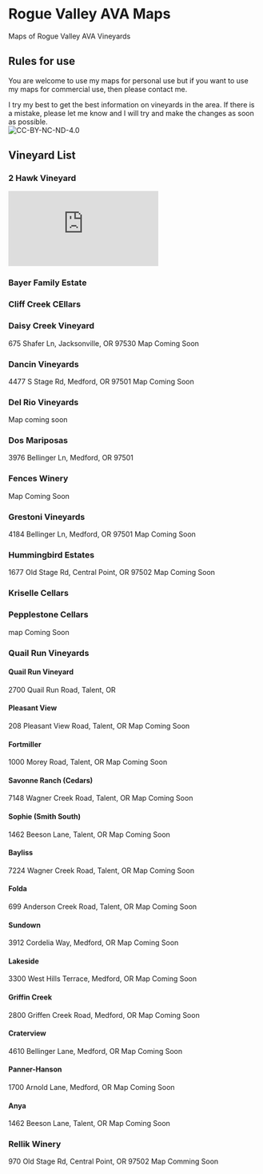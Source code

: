 # Rogue Valley AVA Maps
Maps of Rogue Valley AVA Vineyards  
## Rules for use  
You are welcome to use my maps for personal use but if you want to use my maps for commercial use, then please contact me.   

I try my best to get the best information on vineyards in the area. If there is a mistake, please let me know and I will try and make the changes as soon as possible.    
![CC-BY-NC-ND-4.0](https://i.creativecommons.org/l/by-nc-nd/4.0/88x31.png "CC-BY-NC-ND-4.0")

## Vineyard List
### 2 Hawk Vineyard   
![Aerial Map](https://github.com/bradysmith66/RogueValleyAVAMaps/blob/main/TwoHalkAerialMap2021.pdf)

### Bayer Family Estate

### Cliff Creek CEllars

### Daisy Creek Vineyard
675 Shafer Ln, Jacksonville, OR 97530
Map Coming Soon

### Dancin Vineyards
4477 S Stage Rd, Medford, OR 97501
Map Coming Soon


### Del Rio Vineyards
Map coming soon

### Dos Mariposas
3976 Bellinger Ln, Medford, OR 97501

### Fences Winery
Map Coming Soon

### Grestoni Vineyards
4184 Bellinger Ln, Medford, OR 97501
Map Coming Soon

### Hummingbird Estates
1677 Old Stage Rd, Central Point, OR 97502
Map Coming Soon

### Kriselle Cellars

### Pepplestone Cellars
map Coming Soon


### Quail Run Vineyards

#### Quail Run Vineyard
2700 Quail Run Road, Talent, OR

#### Pleasant View
208 Pleasant View Road, Talent, OR
Map Coming Soon

#### Fortmiller
1000 Morey Road, Talent, OR
Map Coming Soon

#### Savonne Ranch (Cedars)
7148 Wagner Creek Road, Talent, OR
Map Coming Soon

#### Sophie (Smith South)
1462 Beeson Lane, Talent, OR
Map Coming Soon

#### Bayliss
7224 Wagner Creek Road, Talent, OR
Map Coming Soon

#### Folda
699 Anderson Creek Road, Talent, OR
Map Coming Soon

#### Sundown
3912 Cordelia Way, Medford, OR
Map Coming Soon

#### Lakeside
3300 West Hills Terrace, Medford, OR
Map Coming Soon

#### Griffin Creek
2800 Griffen Creek Road, Medford, OR
Map Coming Soon

#### Craterview
4610 Bellinger Lane, Medford, OR
Map Coming Soon

#### Panner-Hanson
1700 Arnold Lane, Medford, OR
Map Coming Soon

#### Anya
1462 Beeson Lane, Talent, OR
Map Coming Soon

### Rellik Winery
970 Old Stage Rd, Central Point, OR 97502
Map Comming Soon

